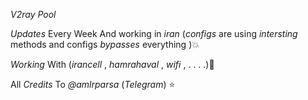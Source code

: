*V2ray Pool*

*Updates* Every Week And working in *iran* (*configs* are using *intersting* methods and configs *bypasses* everything )💥

*Working* With (*irancell* , *hamrahaval* , *wifi* , . . . .)🎯

All *Credits* To *@amlrparsa* (*Telegram*) ⭐️
